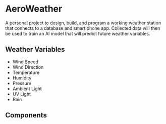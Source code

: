 # AeroWeather
A personal project to design, build, and program a working weather station that connects to a database and smart phone app. Collected data will then be used to train an AI model that will predict future weather variables.

## Weather Variables

* Wind Speed
* Wind Direction
* Temperature
* Humidity
* Pressure
* Ambient Light
* UV Light
* Rain

## Components
